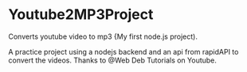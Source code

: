 # Youtube2MP3Project
Converts youtube video to mp3 {My first node.js project).

A practice project using a nodejs backend and an api from rapidAPI to convert the videos. Thanks to @Web Deb Tutorials on Youtube.
